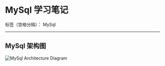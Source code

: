 # MySql 学习笔记

标签（空格分隔）： MySql

---

## MySql 架构图

![MySql Architecture Diagram](https://img2018.cnblogs.com/blog/282687/202001/282687-20200121163151493-1104349359.png)
